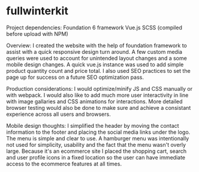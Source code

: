 # fullwinterkit
Project dependencies:
Foundation 6 framework
Vue.js
SCSS (compiled before upload with NPM)

Overview:
I created the website with the help of foundation framework to assist with a quick responsive design turn around.  A few custom media queries were used to account for unintended layout changes and a some mobile design changes. A quick vue.js instance was used to add simple product quantity count and price total. I also used SEO practices to set the page up for success on a future SEO optimization pass.

Production considerations:
I would optimize/minify JS and CSS manually or with webpack. I would also like to add much more user interactivity in line with image gallaries and CSS animations for interactions. More detailed browser testing would also be done to make sure and achieve a consistant experience across all users and browsers.

Mobile design thoughts:
I simplified the header by moving the contact information to the footer and placing the social media links under the logo.  The menu is simple and clear to use.  A hamburger menu was intentionally not used for simplicity, usability and the fact that the menu wasn't overly large.  Because it's an ecommerce site I placed the shopping cart, search and user profile icons in a fixed location so the user can have immediate access to the ecommerce features at all times.


